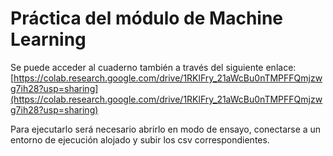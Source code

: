 # Práctica del módulo de Machine Learning
Se puede acceder al cuaderno también a través del siguiente enlace: <br>
[https://colab.research.google.com/drive/1RKlFry_21aWcBu0nTMPFFQmjzwg7ih28?usp=sharing](https://colab.research.google.com/drive/1RKlFry_21aWcBu0nTMPFFQmjzwg7ih28?usp=sharing)

Para ejecutarlo será necesario abrirlo en modo de ensayo, conectarse a un entorno de ejecución alojado y subir los csv correspondientes.